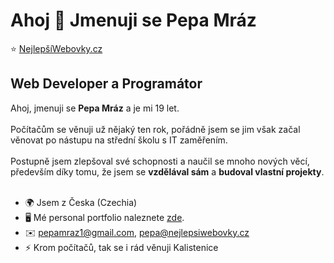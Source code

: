 Ahoj 👋 Jmenuji se Pepa Mráz
==========================

⭐ <a href="https://nejlepsiwebovky.cz" target="_blank">NejlepšíWebovky.cz</a>

Web Developer a Programátor
---------------------------

Ahoj, jmenuji se <strong>Pepa Mráz</strong> a je mi 19 let.<br><br>
Počítačům se věnuji už nějaký ten rok, pořádně jsem se jim však začal věnovat po nástupu na střední školu s IT zaměřením.<br><br>
Postupně jsem zlepšoval své schopnosti a naučil se mnoho nových věcí, především díky tomu, že jsem se <strong>vzdělával sám</strong> a <strong>budoval vlastní projekty</strong>.<br><br>

* 🌍  Jsem z Česka (Czechia)
* 🖥️  Mé personal portfolio naleznete [zde](http://pepamraz.cz).
* ✉️  [pepamraz1@gmail.com](mailto:pepamraz1@gmail.com), [pepa@nejlepsiwebovky.cz](mailto:pepa@nejlepsiwebovky.cz)
* ⚡  Krom počítačů, tak se i rád věnuji Kalistenice
